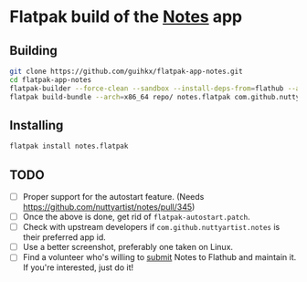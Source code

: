 # Flatpak build of the [Notes](https://www.get-notes.com/) app

## Building

```bash
git clone https://github.com/guihkx/flatpak-app-notes.git
cd flatpak-app-notes
flatpak-builder --force-clean --sandbox --install-deps-from=flathub --arch=x86_64 --repo=repo/ builddir/ com.github.nuttyartist.notes.yaml
flatpak build-bundle --arch=x86_64 repo/ notes.flatpak com.github.nuttyartist.notes master
```

## Installing

```bash
flatpak install notes.flatpak
```

## TODO

- [ ] Proper support for the autostart feature. (Needs https://github.com/nuttyartist/notes/pull/345)
- [ ] Once the above is done, get rid of `flatpak-autostart.patch`.
- [ ] Check with upstream developers if `com.github.nuttyartist.notes` is their preferred app id.
- [ ] Use a better screenshot, preferably one taken on Linux.
- [ ] Find a volunteer who's willing to [submit](https://github.com/flathub/flathub/blob/master/CONTRIBUTING.md) Notes to Flathub and maintain it. If you're interested, just do it!
